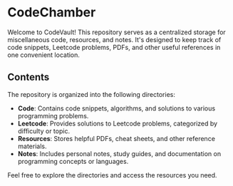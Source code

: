 # CodeChamber

Welcome to CodeVault! This repository serves as a centralized storage for miscellaneous code, resources, and notes. It's designed to keep track of code snippets, Leetcode problems, PDFs, and other useful references in one convenient location.

## Contents

The repository is organized into the following directories:

- **Code**: Contains code snippets, algorithms, and solutions to various programming problems.
- **Leetcode**: Provides solutions to Leetcode problems, categorized by difficulty or topic.
- **Resources**: Stores helpful PDFs, cheat sheets, and other reference materials.
- **Notes**: Includes personal notes, study guides, and documentation on programming concepts or languages.

Feel free to explore the directories and access the resources you need.
